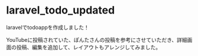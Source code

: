 # laravel_todo_updated

laravelでtodoappを作成しました！

YouTubeに投稿されていた、ぽんたさんの投稿を参考にさせていただき、詳細画面の投稿、編集を追加して、レイアウトもアレンジしてみました。
